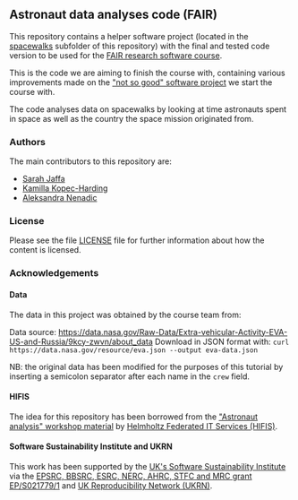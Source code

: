 ## Astronaut data analyses code (FAIR)

This repository contains a helper software project (located in 
the [spacewalks](./spacewalks) subfolder of this repository) with the final and tested code version to be used 
for the [FAIR research software course](https://github.com/carpentries-incubator/fair-research-software).

This is the code we are aiming to finish the course with, 
containing various improvements made on the ["not so good" software project](https://github.com/carpentries-incubator/astronaut-data-analysis-not-so-good) 
we start the course with.

The code analyses data on spacewalks by looking at time astronauts spent in space as well as the country the space mission originated from.

### Authors

The main contributors to this repository are:

- [Sarah Jaffa](https://github.com/sjaffa)
- [Kamilla Kopec-Harding](https://github.com/kkh451)
- [Aleksandra Nenadic](https://github.com/anenadic)


### License

Please see the file [LICENSE](./LICENSE) file for further information about how the content is licensed.

### Acknowledgements

#### Data

The data in this project was obtained by the course team from:

Data source: https://data.nasa.gov/Raw-Data/Extra-vehicular-Activity-EVA-US-and-Russia/9kcy-zwvn/about_data
Download in JSON format with: `curl https://data.nasa.gov/resource/eva.json --output eva-data.json`

NB: the original data has been modified for the purposes of this tutorial by inserting a semicolon separator after each name in the `crew` field.

#### HIFIS 
The idea for this repository has been borrowed from the ["Astronaut analysis" workshop material](https://gitlab.com/hifis/hifis-workshops/make-your-code-ready-for-publication/astronaut-analysis) 
by [Helmholtz Federated IT Services (HIFIS)](https://gitlab.com/hifis).

#### Software Sustainability Institute and UKRN

This work has been supported by the [UK's Software Sustainability Institute](https://software.ac.uk) via the [EPSRC, BBSRC, ESRC, NERC, AHRC, STFC and MRC grant EP/S021779/1](https://gow.epsrc.ukri.org/NGBOViewGrant.aspx?GrantRef=EP/S021779/1)
and [UK Reproducibility Network (UKRN)](https://www.ukrn.org/).

